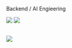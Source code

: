 Backend / AI Engieering


<a href="https://space-for-review.tistory.com/"><img src="http://img.shields.io/badge/-Tech%20blog-black?style=flat-square&logo=github&link=/"></a> <a href="mailto:dharana7723@gmail.com"><img src="https://img.shields.io/badge/Gmail-d14836?style=flat-square&logo=Gmail&logoColor=white&link=mailto:dharana7723@gmail.com"></a>
<br><br>

<a href="https://github-readme-stats.vercel.app/api?username=dharana77&show_icons=true">
  <img src="https://github-readme-stats.vercel.app/api?username=dharana77&show_icons=true">
</a>
<br><br>
